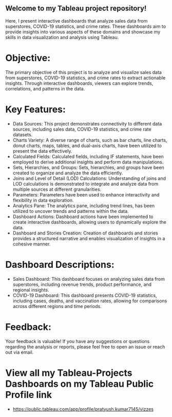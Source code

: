 ## Welcome to my Tableau project repository!
 Here, I present interactive dashboards that analyze sales data from superstores, COVID-19 statistics, and crime rates.
 These dashboards aim to provide insights into various aspects of these domains and showcase my skills in data visualization and analysis using Tableau.

# Objective:
 The primary objective of this project is to analyze and visualize sales data from superstores, COVID-19 statistics, and crime rates to extract actionable insights.
 Through interactive dashboards, viewers can explore trends, correlations, and patterns in the data.

# Key Features:
* Data Sources: This project demonstrates connectivity to different data sources, including sales data, COVID-19 statistics, and crime rate datasets.
* Charts Variety: A diverse range of charts, such as bar charts, line charts, donut charts, maps, tables, and dual-axis charts, have been utilized to present the data effectively.
* Calculated Fields: Calculated fields, including IF statements, have been employed to derive additional insights and perform data manipulations.
* Sets, Hierarchies, and Groups: Sets, hierarchies, and groups have been created to organize and analyze the data efficiently.
* Joins and Level of Detail (LOD) Calculations: Understanding of joins and LOD calculations is demonstrated to integrate and analyze data from multiple sources at different granularities.
* Parameters: Parameters have been used to enhance interactivity and flexibility in data exploration.
* Analytics Pane: The analytics pane, including trend lines, has been utilized to uncover trends and patterns within the data.
* Dashboard Actions: Dashboard actions have been implemented to create interactive dashboards, allowing users to dynamically explore the data.
* Dashboard and Stories Creation: Creation of dashboards and stories provides a structured narrative and enables visualization of insights in a cohesive manner.

# Dashboard Descriptions:

* Sales Dashboard: This dashboard focuses on analyzing sales data from superstores, including revenue trends, product performance, and regional insights.
* COVID-19 Dashboard: This dashboard presents COVID-19 statistics, including cases, deaths, and vaccination rates, allowing for comparisons across different regions and time periods.

# Feedback:

Your feedback is valuable! If you have any suggestions or questions regarding the analysis or reports, please feel free to open an issue or reach out via email.

# View all my Tableau-Projects Dashboards on my Tableau Public Profile link
- https://public.tableau.com/app/profile/pratyush.kumar7145/vizzes











